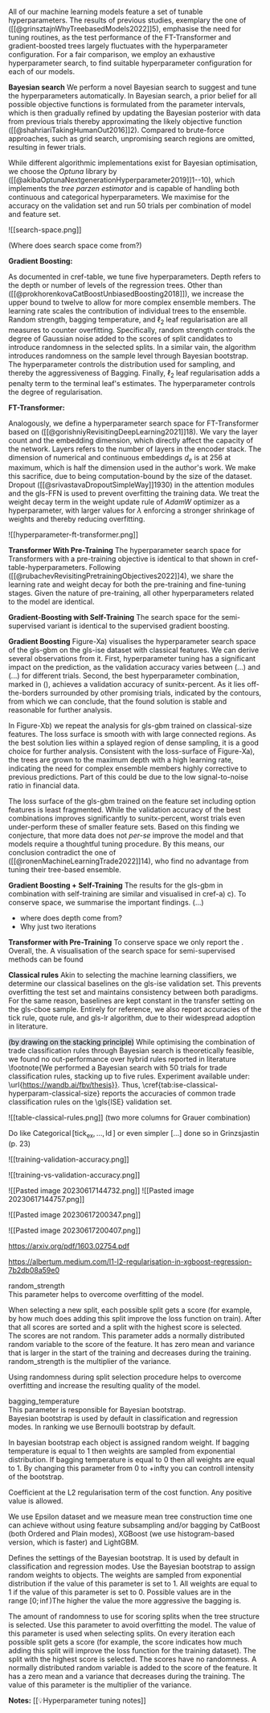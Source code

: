 All of our machine learning models feature a set of tunable hyperparameters. The results of previous studies, exemplary the one of ([[@grinsztajnWhyTreebasedModels2022]]5), emphasise the need for tuning routines, as the test performance of the FT-Transformer and gradient-boosted trees largely fluctuates with the hyperparameter configuration.  For a fair comparison, we employ an exhaustive hyperparameter search, to find suitable hyperparameter configuration for each of our models. 

**Bayesian search**
We perform a novel Bayesian search to suggest and tune the hyperparameters automatically. In Bayesian search, a prior belief for all possible objective functions is formulated from the parameter intervals, which is then gradually refined by updating the Bayesian posterior with data from previous trials thereby approximating the likely objective function ([[@shahriariTakingHumanOut2016]]2). Compared to brute-force approaches, such as grid search, unpromising search regions are omitted, resulting in fewer trials.

While different algorithmic implementations exist for Bayesian optimisation, we choose the *Optuna* library by ([[@akibaOptunaNextgenerationHyperparameter2019]]1--10), which implements the *tree parzen estimator* and is capable of handling both continuous and categorical hyperparameters. We maximise for the accuracy on the validation set and run 50 trials per combination of model and feature set. 

![[search-space.png]]

(Where does search space come from?)

**Gradient Boosting:**

As documented in cref-table, we tune five hyperparameters. Depth refers to the depth or number of levels of the regression trees. Other than ([[@prokhorenkovaCatBoostUnbiasedBoosting2018]]), we increase the upper bound to twelve to allow for more complex ensemble members. The learning rate scales the contribution of individual trees to the ensemble. Random strength, bagging temperature, and $\ell_2$ leaf regularisation are all measures to counter overfitting. Specifically, random strength controls the degree of Gaussian noise added to the scores of split candidates to introduce randomness in the selected splits. In a similar vain, the algorithm introduces randomness on the sample level through Bayesian bootstrap. The hyperparameter controls the distribution used for sampling, and thereby the aggressiveness of Bagging. Finally, $\ell_2$ leaf regularisation adds a penalty term to the terminal leaf's estimates. The hyperparameter controls the degree of regularisation.

**FT-Transformer:**

Analogously, we define a hyperparameter search space for FT-Transformer based on ([[@gorishniyRevisitingDeepLearning2021]]18). We vary the layer count and the embedding dimension, which directly affect the capacity of the network. Layers refers to the number of layers in the encoder stack. The dimension of numerical and continuous embeddings $d_e$ is at 256 at maximum, which is half the dimension used in the author's work. We make this sacrifice, due to being computation-bound by the size of the dataset. Dropout ([[@srivastavaDropoutSimpleWay]]1930) in the attention modules and the gls-FFN is used to prevent overfitting the training data. We treat the weight decay term in the weight update rule of *AdamW* optimizer as a hyperparameter, with larger values for $\lambda$ enforcing a stronger shrinkage of weights and thereby reducing overfitting.

![[hyperparameter-ft-transformer.png]]

**Transformer With Pre-Training**
The hyperparameter search space for Transformers with a pre-training objective is identical to that shown in cref-table-hyperparameters. Following ([[@rubachevRevisitingPretrainingObjectives2022]]4), we share the learning rate and weight decay for both the pre-training and fine-tuning stages. Given the nature of pre-training, all other hyperparameters related to the model are identical.

**Gradient-Boosting with Self-Training** 
The search space for the semi-supervised variant is identical to the supervised gradient boosting.


**Gradient Boosting**
Figure-Xa) visualises the hyperparameter search space of the gls-gbm on the gls-ise dataset with classical features. We can derive several observations from it. First, hyperparameter tuning has a significant impact on the prediction, as the validation accuracy varies between (...) and (...) for different trials. Second, the best hyperparameter combination, marked in (), achieves a validation accuracy of sunitx-percent. As it lies off-the-borders surrounded by other promising trials, indicated by the contours, from which we can conclude, that the found solution is stable and reasonable for further analysis.

In Figure-Xb) we repeat the analysis for gls-gbm trained on classical-size features. The loss surface is smooth with with large connected regions. As the best solution lies within a splayed region of dense sampling, it is a good choice for further analysis. Consistent with the loss-surface of Figure-Xa), the trees are grown to the maximum depth with a high learning rate, indicating the need for complex ensemble members highly corrective to previous predictions. Part of this could be due to the low signal-to-noise ratio in financial data.

The loss surface of the gls-gbm trained on the feature set including option features is least fragmented. While the validation accuracy of the best combinations improves significantly to sunitx-percent, worst trials even under-perform these of smaller feature sets. Based on this finding we conjecture, that more data does not *per-se* improve the model and that models require a thoughtful tuning procedure. By this means, our conclusion contradict the one of ([[@ronenMachineLearningTrade2022]]14), who find no advantage from tuning their tree-based ensemble.

**Gradient Boosting + Self-Training**
The results for the gls-gbm in combination with self-training are similar and visualised in cref-a) c). To conserve space, we summarise the important findings.
(...)
- where does depth come from?
- Why just two iterations

**Transformer with Pre-Training**
To conserve space we only report the . Overall, the.  A visualisation of the search space for semi-supervised methods can be found  

**Classical rules**
Akin to selecting the machine learning classifiers, we determine our classical baselines on the gls-ise validation set. This prevents overfitting the test set and maintains consistency between both paradigms. For the same reason, baselines are kept constant in the transfer setting on the gls-cboe sample. Entirely for reference, we also report accuracies of the tick rule, quote rule, and gls-lr algorithm, due to their widespread adoption in literature.

<mark style="background: #CACFD9A6;">(by drawing on the stacking principle)</mark>
While optimising the combination of trade classification rules through Bayesian search is theoretically feasible, we found no out-performance over hybrid rules reported in literature \footnote{We performed a Bayesian search with 50 trials for trade classification rules, stacking up to five rules. Experiment available under: \url{https://wandb.ai/fbv/thesis}}.  Thus, \cref{tab:ise-classical-hyperparam-classical-size} reports the accuracies of common trade classification rules on the \gls{ISE} validation set.

![[table-classical-rules.png]]
(two more columns for Grauer combination)

Do like $\operatorname{Categorical}\left[\operatorname{tick}_{\text{ex}},\ldots,\operatorname{Id}\right]$ or even simpler $\left[\ldots\right]$ done so in Grinzsjastin (p. 23)  



![[training-validation-accuracy.png]]

![[training-vs-validation-accuracy.png]]

![[Pasted image 20230617144732.png]]
![[Pasted image 20230617144757.png]]

![[Pasted image 20230617200347.png]]

![[Pasted image 20230617200407.png]]

https://arxiv.org/pdf/1603.02754.pdf

https://albertum.medium.com/l1-l2-regularisation-in-xgboost-regression-7b2db08a59e0

random_strength  
This parameter helps to overcome overfitting of the model.

When selecting a new split, each possible split gets a score (for example, by how much does adding this split improve the loss function on train). After that all scores are sorted and a split with the highest score is selected.  
The scores are not random. This parameter adds a normally distributed random variable to the score of the feature. It has zero mean and variance that is larger in the start of the training and decreases during the training. random_strength is the multiplier of the variance.

Using randomness during split selection procedure helps to overcome overfitting and increase the resulting quality of the model.

bagging_temperature  
This parameter is responsible for Bayesian bootstrap.  
Bayesian bootstrap is used by default in classification and regression modes. In ranking we use Bernoulli bootstrap by default.

In bayesian bootstrap each object is assigned random weight. If bagging temperature is equal to 1 then weights are sampled from exponential distribution. If bagging temperature is equal to 0 then all weights are equal to 1. By changing this parameter from 0 to +infty you can controll intensity of the bootstrap.



Coefficient at the L2 regularisation term of the cost function. Any positive value is allowed.

We use Epsilon dataset and we measure mean tree construction time one can achieve without using feature subsampling and/or bagging by CatBoost (both Ordered and Plain modes), XGBoost (we use histogram-based version, which is faster) and LightGBM.

Defines the settings of the Bayesian bootstrap. It is used by default in classification and regression modes.
Use the Bayesian bootstrap to assign random weights to objects. The weights are sampled from exponential distribution if the value of this parameter is set to 1. All weights are equal to 1 if the value of this parameter is set to 0. Possible values are in the range $[0;\inf⁡)$The higher the value the more aggressive the bagging is.

The amount of randomness to use for scoring splits when the tree structure is selected. Use this parameter to avoid overfitting the model.
The value of this parameter is used when selecting splits. On every iteration each possible split gets a score (for example, the score indicates how much adding this split will improve the loss function for the training dataset). The split with the highest score is selected. The scores have no randomness. A normally distributed random variable is added to the score of the feature. It has a zero mean and a variance that decreases during the training. The value of this parameter is the multiplier of the variance.

**Notes:**
[[💡Hyperparameter tuning notes]]
